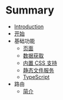 # Summary

* [Introduction](README.md)
* [开始](./documentation/start.md)
* 基础功能
    * [页面](./documentation/basic/pages.md)
    * [数据获取](./documentation/basic/dataFetch.md)
    * [内置 CSS 支持](./documentation/basic/CSS.md)
    * [静态文件服务](./documentation/basic/staticFileServing.md)
    * [TypeScript](./documentation/basic/TypeScript.md)
* 路由
    * [简介](./documentation/routing/introduction.md)

